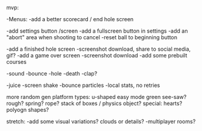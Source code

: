 
mvp:

-Menus:
  -add a better scorecard / end hole screen

  -add settings button /screen 
    -add a fullscreen button in settings
    -add an "abort" area when shooting to cancel
    -reset ball to beginning button

  -add a finished hole screen
    -screenshot download, share to social media, gif?
  -add a game over screen
    -screenshot download
  -add some prebuilt courses


-sound
  -bounce
  -hole 
  -death
  -clap?
  
-juice
  -screen shake
  -bounce particles
  -local stats, no retries

  
more random gen platform types:
  u-shaped
  easy mode green
  see-saw?
  rough?
  spring?
  rope?
  stack of boxes / physics object?
  special: hearts?  polyogn shapes?

  
stretch:
-add some visual variations? clouds or details?
-multiplayer rooms?